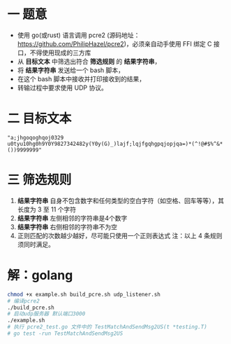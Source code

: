 # 一 题意

- 使用 go(或rust) 语言调用 pcre2 (源码地址：https://github.com/PhilipHazel/pcre2)，必须亲自动手使用 FFI 绑定 C
  接口，不得使用现成的三方库
- 从 **目标文本** 中筛选出符合 **筛选规则** 的 **结果字符串**，
- 将 **结果字符串** 发送给一个 bash 脚本，
- 在这个 bash 脚本中接收并打印接收到的结果，
- 转输过程中要求使用 UDP 协议。

# 二 目标文本

```text
"a;jhgoqoghqoj0329 u0tyu10hg0h9Y0Y9827342482y(Y0y(G)_)lajf;lqjfgqhgpqjopjqa=)*(^!@#$%^&*())9999999"
```

# 三 筛选规则

1. **结果字符串** 自身不包含数字和任何类型的空白字符（如空格、回车等等），其长度为 3 至 11 个字符
2. **结果字符串** 左侧相邻的字符串是4个数字
3. **结果字符串** 右侧相邻的字符串不为空
4. 正则匹配的次数越少越好，尽可能只使用一个正则表达式
   注：以上 4 条规则须同时满足。

# 解：golang

```bash
chmod +x example.sh build_pcre.sh udp_listener.sh
# 编译pcre2
./build_pcre.sh
# 启动udp服务器 默认端口3000
./example.sh 
# 执行 pcre2_test.go 文件中的 TestMatchAndSendMsg2US(t *testing.T)
# go test -run TestMatchAndSendMsg2US
```
